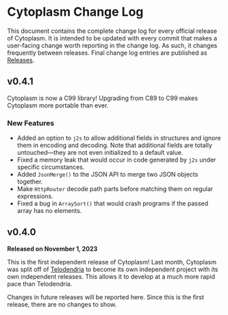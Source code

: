 # Cytoplasm Change Log

This document contains the complete change log for every official release of
Cytoplasm. It is intended to be updated with every commit that makes a user-facing
change worth reporting in the change log. As such, it changes frequently between
releases. Final change log entries are published as [Releases](releases).

## v0.4.1

Cytoplasm is now a C99 library! Upgrading from C89 to C99 makes Cytoplasm more portable
than ever.

### New Features

- Added an option to `j2s` to allow additional fields in structures and ignore them in
encoding and decoding. Note that additional fields are totally untouched&mdash;they
are not even initialized to a default value.
- Fixed a memory leak that would occur in code generated by `j2s` under
  specific circumstances.
- Added `JsonMerge()` to the JSON API to merge two JSON objects together.
- Make `HttpRouter` decode path parts before matching them on regular expressions.
- Fixed a bug in `ArraySort()` that would crash programs if the passed array has no
  elements.

## v0.4.0

**Released on November 1, 2023**

This is the first independent release of Cytoplasm! Last month, Cytoplasm was
split off of [Telodendria](/Telodendria/Telodendria) to become its own independent
project with its own independent releases. This allows it to develop at a much more
rapid pace than Telodendria.

Changes in future releases will be reported here. Since this is the first release,
there are no changes to show.
